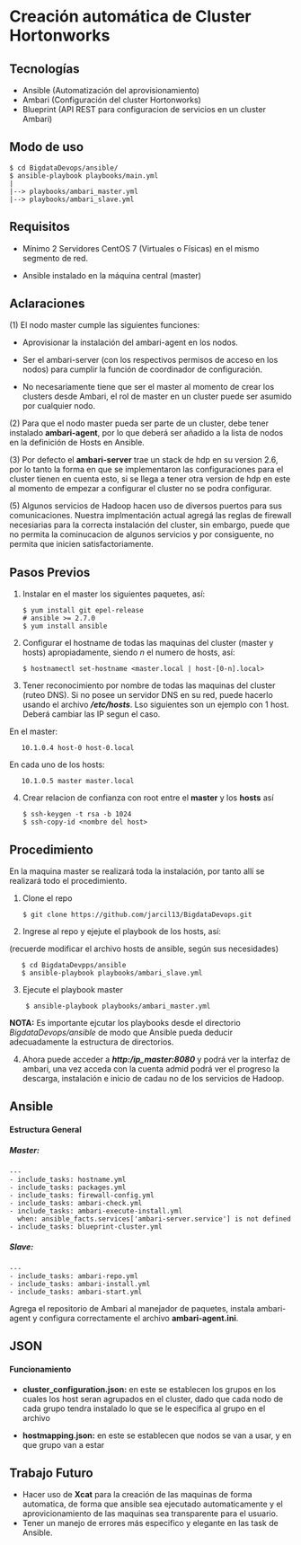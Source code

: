 Creación automática de Cluster Hortonworks
===========================================

Tecnologías
------------

* Ansible  (Automatización del aprovisionamiento)
* Ambari   (Configuración del cluster Hortonworks)
* Blueprint (API REST para configuracion de servicios en un cluster Ambari)

Modo de uso
-----------

    $ cd BigdataDevops/ansible/
    $ ansible-playbook playbooks/main.yml
    |
    |--> playbooks/ambari_master.yml
    |--> playbooks/ambari_slave.yml

Requisitos
----------

* Mínimo 2 Servidores CentOS 7 (Virtuales o Físicas) en el mismo segmento de red.

* Ansible instalado en la máquina central (master)


Aclaraciones
-------------

(1) El nodo master cumple las siguientes funciones:

* Aprovisionar la instalación del ambari-agent en los nodos.

* Ser el ambari-server (con los respectivos permisos de acceso en los nodos) para cumplir la función de coordinador de configuración.

* No necesariamente tiene que ser el master al momento de crear los clusters desde Ambari, el rol de master en un cluster puede ser asumido por cualquier nodo.

(2) Para que el nodo master pueda ser parte de un cluster, debe tener instalado **ambari-agent**, por lo que deberá ser añadido a la lista de nodos en la definición de Hosts en Ansible.

(3) Por defecto el **ambari-server** trae un stack de hdp en su version 2.6, por lo tanto la forma en que se implementaron las configuraciones para el cluster tienen en cuenta esto, si se llega a tener otra version de hdp en este al momento de empezar a configurar el cluster no se podra configurar.

(5) Algunos servicios de Hadoop hacen uso de diversos puertos para sus comunicaciones. Nuestra implmentación actual agregá las reglas de firewall necesiarias para la correcta instalación del cluster, sin embargo, puede que no permita la cominucacion de algunos servicios y por consiguente, no permita que inicien satisfactoriamente.  

Pasos Previos
--------------

1. Instalar en el master los siguientes paquetes, así:
 
       $ yum install git epel-release 
       # ansible >= 2.7.0
       $ yum install ansible
       
2. Configurar el hostname  de todas las maquinas del cluster (master y hosts) apropiadamente, siendo *n* el numero de hosts, así:

       $ hostnamectl set-hostname <master.local | host-[0-n].local>

3. Tener reconocimiento por nombre de todas las maquinas del cluster (ruteo DNS). Si no posee un servidor DNS en su red, puede hacerlo usando  el archivo ***/etc/hosts***. Lso siguientes son un ejemplo con 1 host. Deberá cambiar las IP segun el caso. 

En el master:

       10.1.0.4 host-0 host-0.local

En cada uno de los hosts: 

       10.1.0.5 master master.local

4. Crear relacion de confianza con root entre el **master** y los **hosts**
así

       $ ssh-keygen -t rsa -b 1024
       $ ssh-copy-id <nombre del host>


Procedimiento
-------------
En la maquina master se realizará toda la instalación, por tanto allí se realizará todo el procedimiento. 
1. Clone el repo 

       $ git clone https://github.com/jarcil13/BigdataDevops.git

2. Ingrese al repo y ejejute el playbook de los hosts, así:

(recuerde modificar el archivo hosts de ansible, según sus necesidades)

       $ cd BigdataDevpps/ansible
       $ ansible-playbook playbooks/ambari_slave.yml
       

3. Ejecute el playbook master

```
    $ ansible-playbook playbooks/ambari_master.yml
```

**NOTA:** Es importante ejcutar los playbooks desde el directorio *BigdataDevops/ansible* de modo que Ansible pueda deducir adecuadamente la estructura de directorios. 

4. Ahora puede acceder a ***http:/ip_master:8080*** y podrá ver la interfaz de ambari, una vez acceda con la cuenta admid podrá ver el progreso la descarga, instalación e inicio de cadau no de los servicios de Hadoop. 

Ansible
-------

#### Estructura General

##### Master:

    ---
    - include_tasks: hostname.yml
    - include_tasks: packages.yml
    - include_tasks: firewall-config.yml
    - include_tasks: ambari-check.yml
    - include_tasks: ambari-execute-install.yml
      when: ansible_facts.services['ambari-server.service'] is not defined
    - include_tasks: blueprint-cluster.yml

##### Slave:

    ---
    - include_tasks: ambari-repo.yml
    - include_tasks: ambari-install.yml
    - include_tasks: ambari-start.yml

Agrega el repositorio de Ambari al manejador de paquetes, instala ambari-agent y configura correctamente el archivo **ambari-agent.ini**.

JSON
-------

#### Funcionamiento

* **cluster_configuration.json:** en este se establecen los grupos en los cuales los host seran agrupados en el cluster, dado que cada nodo de cada grupo tendra instalado lo que se le especifica al grupo en el archivo

* **hostmapping.json:** en este se establecen que nodos se van a usar, y en que grupo van a estar

Trabajo Futuro
--------------

* Hacer uso de **Xcat** para la creación de las maquinas de forma automatica, de forma que ansible sea ejecutado automaticamente y el aprovicionamiento de las maquinas sea transparente para el usuario.
* Tener un manejo de errores más especifico y elegante en las task de Ansible.
